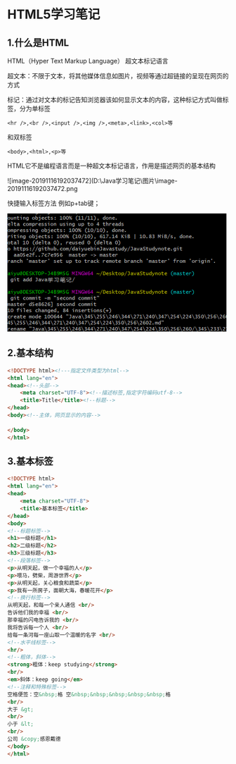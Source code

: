 # HTML5学习笔记

## 1.什么是HTML

HTML（Hyper Text Markup Language） 超文本标记语言

超文本：不限于文本，将其他媒体信息如图片，视频等通过超链接的呈现在网页的方式

标记：通过对文本的标记告知浏览器该如何显示文本的内容，这种标记方式叫做标签，分为单标签

```
<hr />,<br />,<input />,<img />,<meta>,<link>,<col>等
```

和双标签

```
<body>,<html>,<p>等
```

HTML它不是编程语言而是一种超文本标记语言，作用是描述网页的基本结构

![image-20191116192037472](D:\Java学习笔记\图片\image-20191116192037472.png

快捷输入标签方法 例如p+tab键；

![image-20191117123152665](img/image-20191117123152665.png)

## 2.基本结构

```html
<!DOCTYPE html><!---指定文件类型为html-->
<html lang="en">
<head><!--头部-->
    <meta charset="UTF-8"><!--描述标签,指定字符编码utf-8-->
    <title>Title</title><!--标题-->
</head>
<body><!--主体，网页显示的内容-->

</body>
</html>
```

## 3.基本标签	

```html
<!DOCTYPE html>
<html lang="en">
<head>
    <meta charset="UTF-8">
    <title>基本标签</title>
</head>
<body>
<!--标题标签-->
<h1>一级标题</h1>
<h2>二级标题</h2>
<h3>三级标题</h3>
<!--段落标签-->
<p>从明天起，做一个幸福的人</p>
<p>喂马，劈柴，周游世界</p>
<p>从明天起，关心粮食和蔬菜</p>
<p>我有一所房子，面朝大海，春暖花开</p>
<!--换行标签-->
从明天起，和每一个亲人通信 <br/>
告诉他们我的幸福 <br/>
那幸福的闪电告诉我的 <br/>
我将告诉每一个人 <br/>
给每一条河每一座山取一个温暖的名字 <br/>
<!--水平线标签-->
<hr/>
<!--粗体，斜体-->
<strong>粗体：keep studying</strong>
<br/>
<em>斜体：keep going</em>
<!--注释和特殊标签-->
空格便签：空&nbsp;格 空&nbsp;&nbsp;&nbsp;&nbsp;&nbsp;格
<br/>
大于 &gt;
<br/>
小于 &lt;
<br/>
公司 &copy;感恩戴德
</body>
</html>
```

